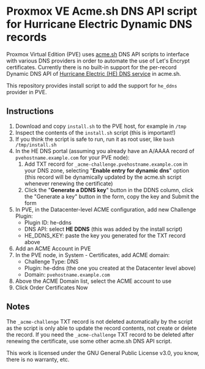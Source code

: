 
# Proxmox VE Acme.sh DNS API script for Hurricane Electric Dynamic DNS records

Proxmox Virtual Edition (PVE) uses [acme.sh](https://github.com/acmesh-official/acme.sh) DNS API scripts
to interface with various DNS providers in order to automate the use of Let's Encrypt certificates.
Currently there is no built-in support for the per-record Dynamic DNS API of
[Hurricane Electric (HE) DNS service](https://dns.he.net/) in acme.sh.

This repository provides install script to add the support for `he_ddns` provider
in PVE.

## Instructions

1. Download and copy `install.sh` to the PVE host, for example in `/tmp`
1. Inspect the contents of the `install.sh` script (this is important!)
1. If you think the script is safe to run, run it as root user, like `bash /tmp/install.sh`
1. In the HE DNS portal (assuming you already have an A/AAAA record of `pvehostname.example.com` for your PVE node):
    1. Add TXT record for `_acme-challenge.pvehostname.example.com` in your DNS zone,
selecting "**Enable entry for dynamic dns**" option (this record will be dynamically updated
by the acme.sh script whenever renewing the certificate)
    1. Click the "**Generate a DDNS key**" button in the DDNS column, click the
"Generate a key" button in the form, copy the key and Submit the form
1. In PVE, in the Datacenter-level ACME configuration, add new Challenge Plugin:
    - Plugin ID: he-ddns
    - DNS API: select **HE DDNS** (this was added by the install script)
    - HE_DDNS_KEY: paste the key you generated for the TXT record above
1. Add an ACME Account in PVE
1. In the PVE node, in System - Certificates, add ACME domain:
    - Challenge Type: DNS
    - Plugin: he-ddns (the one you created at the Datacenter level above)
    - Domain: `pvehostname.example.com`
1. Above the ACME Domain list, select the ACME account to use
1. Click Order Certificates Now

## Notes

The `_acme-challenge` TXT record is not deleted automatically by the script as the script is
only able to update the record contents, not create or delete the record.
If you need the `_acme-challenge` TXT record to be deleted after renewing the certificate, use some other
acme.sh DNS API script.

This work is licensed under the GNU General Public License v3.0, you know, there is no warranty, etc.
